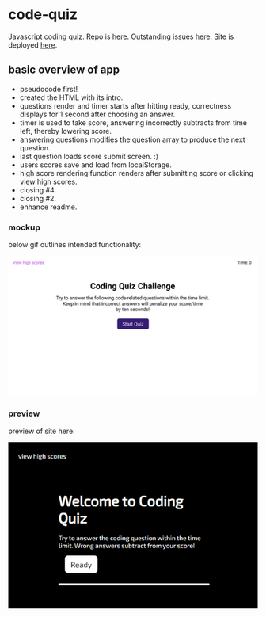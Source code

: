 # code-quiz

Javascript coding quiz.
Repo is [here](https://github.com/japankid-code/code-quiz).
Outstanding issues [here](https://github.com/japankid-code/code-quiz/issues).
Site is deployed [here](https://japankid-code.github.io/code-quiz/).

## basic overview of app

- pseudocode first!
- created the HTML with its intro.
- questions render and timer starts after hitting ready, correctness displays for 1 second after choosing an answer.
- timer is used to take score, answering incorrectly subtracts from time left, thereby lowering score.
- answering questions modifies the question array to produce the next question.
- last question loads score submit screen. :)
- users scores save and load from localStorage.
- high score rendering function renders after submitting score or clicking view high scores.
- closing #4.
- closing #2.
- enhance readme.

### mockup

below gif outlines intended functionality:

![animated gif showing the code quiz](mockup.gif)

### preview

preview of site here:

![code quiz main page](preview.png)
